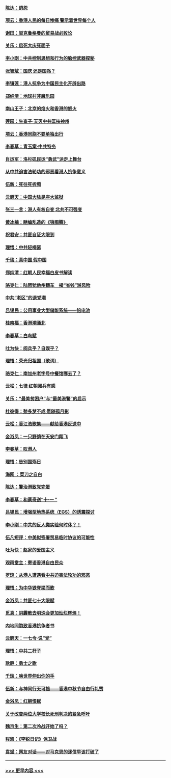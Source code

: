 #### [陈达：鸽怨](../pages/nsc993/n11561879.md?t=10021255) 
#### [项云：香港人民的每日惨痛  警示着世界每个人](../pages/nsc993/n11559273.md?t=10021255) 
#### [谢田：驳克鲁格曼的贸易战必败论](../pages/nsc993/n11555840.md?t=10021255) 
#### [关乐：启死大庆死面子](../pages/nsc993/n11556823.md?t=10021255) 
#### [李小刚：中共控制思想和行为的脑控武器探秘](../pages/nsc993/n11556776.md?t=10021255) 
#### [张智斌：国庆  还是国殇？](../pages/nsc993/n11556617.md?t=10021255) 
#### [李镇莲：港人抗争为中国民主化开辟出路](../pages/nsc993/n11556570.md?t=10021255) 
#### [郑纯清：地球村非魔乐园](../pages/nsc993/n11555415.md?t=10021255) 
#### [南山王子：北京的焰火和香港的怒火](../pages/nsc993/n11555318.md?t=10021255) 
#### [莲园：生查子·天灭中共匡扶神州](../pages/nsc993/n11555302.md?t=10021255) 
#### [项云：香港同胞不要单独出行](../pages/nsc993/n11555276.md?t=10021255) 
#### [李春草：青玉案‧中共特务](../pages/nsc993/n11552356.md?t=10021255) 
#### [肖运军：洛杉矶民运“勇武”派走上舞台](../pages/nsc993/n11551595.md?t=10021255) 
#### [从中共迫害法轮功的邪恶看港人抗争意义](../pages/nsc993/n11540858.md?t=10021255) 
#### [伍新：死往死折腾](../pages/nsc993/n11550174.md?t=10021255) 
#### [云鹤天：中国大陆是座大监狱](../pages/nsc993/n11550155.md?t=10021255) 
#### [张三一言：港人有权自变 北共不可强变](../pages/nsc993/n11550132.md?t=10021255) 
#### [黄冰楠：瞎编乱造的《狼图腾》](../pages/nsc993/n11550082.md?t=10021255) 
#### [祝君安：共匪自证大限到](../pages/nsc993/n11550041.md?t=10021255) 
#### [理悟：中共轻嘚瑟](../pages/nsc993/n11547978.md?t=10021255) 
#### [千瑞：真中国 假中国](../pages/nsc993/n11547865.md?t=10021255) 
#### [郑纯清：红朝人民幸福白皮书解读](../pages/nsc993/n11547499.md?t=10021255) 
#### [骆克仁：陆团犹他州翻车　揭“省钱”游风险](../pages/nsc993/n11546977.md?t=10021255) 
#### [中共“老区”的退党潮](../pages/nsc993/n11545995.md?t=10021255) 
#### [吕锡民：公用事业大型储能系统——铅电池](../pages/nsc993/n11545701.md?t=10021255) 
#### [桂南福：香港潮涌北](../pages/nsc993/n11545682.md?t=10021255) 
#### [李春草：白鸟赋](../pages/nsc993/n11545663.md?t=10021255) 
#### [吐为快：阅兵乎？自娱乎？](../pages/nsc993/n11545625.md?t=10021255) 
#### [理悟：荣光归祖国（歌词）](../pages/nsc993/n11545616.md?t=10021255) 
#### [骆克仁：南加州老字号中餐馆哪去了？](../pages/nsc993/n11545120.md?t=10021255) 
#### [云松：七律 红朝阅兵有感](../pages/nsc993/n11542394.md?t=10021255) 
#### [关乐：“最美贫困户”与“最美港警”的启示](../pages/nsc993/n11542252.md?t=10021255) 
#### [杜彼得：愁多梦不成 愿随孤月影](../pages/nsc993/n11540296.md?t=10021255) 
#### [云松：香江浩歌集——献给香港反送中](../pages/nsc993/n11540149.md?t=10021255) 
#### [金浴凤：一只野鸽在天安门翔飞](../pages/nsc993/n11540280.md?t=10021255) 
#### [李春草：叹港人](../pages/nsc993/n11540119.md?t=10021255) 
#### [理悟：告别国殇日](../pages/nsc993/n11539610.md?t=10021255) 
#### [海网 ：菜刀之自白](../pages/nsc993/n11539597.md?t=10021255) 
#### [陈达：警治港致党完蛋](../pages/nsc993/n11538127.md?t=10021255) 
#### [李春草：和蔡奇送“十·一 ”](../pages/nsc993/n11537810.md?t=10021255) 
#### [吕锡民：增强型地热系统（EGS）的诱震探讨](../pages/nsc993/n11537765.md?t=10021255) 
#### [李小刚：中共的反人类实验何时休？！](../pages/nsc993/n11537669.md?t=10021255) 
#### [伍凡短评：中美拟签署贸易临时协议的可能性](../pages/nsc993/n11536773.md?t=10021255) 
#### [吐为快：赵家的爱国主义](../pages/nsc993/n11536750.md?t=10021255) 
#### [观雨堂主：寄语香港自由民众](../pages/nsc993/n11536735.md?t=10021255) 
#### [罗琼：从港人遭遇看中共迫害法轮功的邪恶](../pages/nsc993/n11507862.md?t=10021255) 
#### [理悟：为中华铁脊梁而歌](../pages/nsc993/n11534458.md?t=10021255) 
#### [金浴凤：共匪七十大限赋](../pages/nsc993/n11534434.md?t=10021255) 
#### [觅真：阴霾散去明珠会更加灿烂辉煌！](../pages/nsc993/n11531858.md?t=10021255) 
#### [内地同胞致香港抗争者书](../pages/nsc993/n11531645.md?t=10021255) 
#### [云鹤天：一七令‧说“党”](../pages/nsc993/n11529099.md?t=10021255) 
#### [理悟：中共二杆子](../pages/nsc993/n11529046.md?t=10021255) 
#### [耿静：勇士之歌](../pages/nsc993/n11527562.md?t=10021255) 
#### [千瑞：唤世界伸出你的手](../pages/nsc993/n11526942.md?t=10021255) 
#### [伍新：与神同行无可挡——香港中秋节自由行礼赞](../pages/nsc993/n11526801.md?t=10021255) 
#### [金浴凤：红朝恨赋](../pages/nsc993/n11524312.md?t=10021255) 
#### [关于改变两位大学校长死刑判决的紧急呼吁](../pages/nsc993/n11524103.md?t=10021255) 
#### [魏京生：第二次冷战开始了吗？](../pages/nsc993/n11524023.md?t=10021255) 
#### [程凯：《李锐日记》保卫战](../pages/nsc993/n11522922.md?t=10021255) 
#### [袁斌：网友对话——对马克思的迷信早该打破了](../pages/nsc993/n11522561.md?t=10021255) 

----
#### [ >>> 更早内容 <<< ](../indexes/nsc993-earlier.md)
